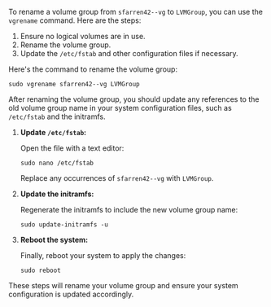 
To rename a volume group from `sfarren42--vg` to `LVMGroup`, you can use the `vgrename` command. Here are the steps:

1. Ensure no logical volumes are in use.
2. Rename the volume group.
3. Update the `/etc/fstab` and other configuration files if necessary.

Here's the command to rename the volume group:

```shell
sudo vgrename sfarren42--vg LVMGroup
```

After renaming the volume group, you should update any references to the old volume group name in your system configuration files, such as `/etc/fstab` and the initramfs.

1. **Update `/etc/fstab`:**

   Open the file with a text editor:

   ```shell
   sudo nano /etc/fstab
   ```

   Replace any occurrences of `sfarren42--vg` with `LVMGroup`.

2. **Update the initramfs:**

   Regenerate the initramfs to include the new volume group name:

   ```shell
   sudo update-initramfs -u
   ```

3. **Reboot the system:**

   Finally, reboot your system to apply the changes:

   ```shell
   sudo reboot
   ```

These steps will rename your volume group and ensure your system configuration is updated accordingly.

